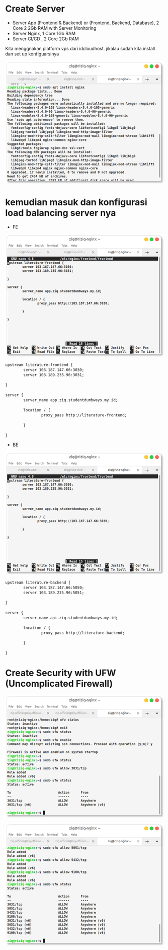 # Create Server

- Server App (Frontend & Backend) or (Frontend, Backend, Database), 2 Core 2 2Gb RAM with Server Monitoring
- Server Nginx, 1 Core 1Gb RAM
- Server CI/CD , 2 Core 2Gb RAM

Kita menggnakan platform vps dari idcloudhost. jikalau sudah kita install dan set up konfiguarsinya

![img](assets/installnginx.png)


# kemudian masuk dan konfigurasi load balancing server nya 



- FE

![img](assets/revfeini.png)

```
upstream literature-frontend {
        server 103.187.147.66:3030;
        server 103.189.235.96:3031;

}

server { 
        server_name app.ziq.studentdumbways.my.id;

        location / { 
                proxy_pass http://literature-frontend;

        }

}
```

- BE


![img](assets/revfeini.png)

```
upstream literature-backend {
        server 103.187.147.66:5050;
        server 103.189.235.96:5051;

}

server {
        server_name api.ziq.studentdumbways.my.id;

        location / {
                proxy_pass http://literature-backend;

        }

}

```

# Create Security with UFW (Uncomplicated Firewall)

![img](assets/ufw.png)

![img](assets/ufwsatus.png)





